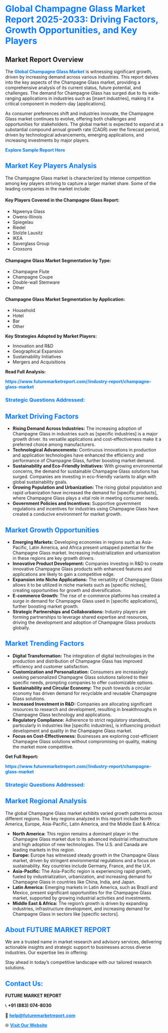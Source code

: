 <h1 style="color: #007BFF;">Global Champagne Glass Market Report 2025-2033: Driving Factors, Growth Opportunities, and Key Players</h1>

<section id="overview">
<h2>Market Report Overview</h2>
<p>The <a href="https://www.futuremarketreport.com//industry-report/champagne-glass-market" style="color: #007BFF; text-decoration: none;"><strong>Global Champagne Glass Market</strong></a> is witnessing significant growth, driven by increasing demand across various industries. This report delves into the key aspects of the Champagne Glass market, providing a comprehensive analysis of its current status, future potential, and challenges. The demand for Champagne Glass has surged due to its wide-ranging applications in industries such as [insert industries], making it a critical component in modern-day [applications].</p>
<p>As consumer preferences shift and industries innovate, the Champagne Glass market continues to evolve, offering both challenges and opportunities for stakeholders. The global market is expected to expand at a substantial compound annual growth rate (CAGR) over the forecast period, driven by technological advancements, emerging applications, and increasing investments by major players.</p>
</section>

<section id="overview">
<p><a href="https://www.futuremarketreport.com//request-sample/reportId=92331" style="color: #007BFF; text-decoration: none;"><strong>Explore Sample Report Here</strong></a></p>
</section>

<section id="key-players">
<h2 style="color: #007BFF;">Market Key Players Analysis</h2>
<p>The Champagne Glass market is characterized by intense competition among key players striving to capture a larger market share. Some of the leading companies in the market include:</p>
<h4>Key Players Covered in the Champagne Glass Report:</h4>
<ul><li>Ngwenya Glass</li><li>Owens-Illinois</li><li>Spiegelau</li><li>Riedel</li><li>Stolzle Lausitz</li><li>IKEA</li><li>Saverglass Group</li><li>Croxsons</li></ul>
<h4>Champagne Glass Market Segmentation by Type:</h4>
<ul><li>Champagne Flute</li><li>Champagne Coupe</li><li>Double-wall Stemware</li><li>Other</li></ul>

<h4>Champagne Glass Market Segmentation by Application:</h4>
<ul><li>Household</li><li>Hotel</li><li>Bar</li><li>Other</li></ul>
<p><strong>Key Strategies Adopted by Market Players:</strong></p>
<ul>
<li>Innovation and R&D</li>
<li>Geographical Expansion</li>
<li>Sustainability Initiatives</li>
<li>Mergers and Acquisitions</li>
</ul>
</section>

<section>
<p><strong>Read Full Analysis: </strong></p><a href="https://www.futuremarketreport.com//industry-report/champagne-glass-market" style="color: #007BFF; text-decoration: none;"><strong>https://www.futuremarketreport.com//industry-report/champagne-glass-market</strong></a>
<h3 style="color: #007BFF;">Strategic Questions Addressed:</h3>
</section>

<section id="driving-factors">
<h2 style="color: #007BFF;">Market Driving Factors</h2>
<ul>
<li><strong>Rising Demand Across Industries:</strong> The increasing adoption of Champagne Glass in industries such as [specific industries] is a major growth driver. Its versatile applications and cost-effectiveness make it a preferred choice among manufacturers.</li>
<li><strong>Technological Advancements:</strong> Continuous innovations in production and application technologies have enhanced the efficiency and performance of Champagne Glass, further boosting market demand.</li>
<li><strong>Sustainability and Eco-Friendly Initiatives:</strong> With growing environmental concerns, the demand for sustainable Champagne Glass solutions has surged. Companies are investing in eco-friendly variants to align with global sustainability goals.</li>
<li><strong>Growing Population and Urbanization:</strong> The rising global population and rapid urbanization have increased the demand for [specific products], where Champagne Glass plays a vital role in meeting consumer needs.</li>
<li><strong>Government Policies and Incentives:</strong> Supportive government regulations and incentives for industries using Champagne Glass have created a conducive environment for market growth.</li>
</ul>
</section>

<section id="growth-opportunities">
<h2 style="color: #007BFF;">Market Growth Opportunities</h2>
<ul>
<li><strong>Emerging Markets:</strong> Developing economies in regions such as Asia-Pacific, Latin America, and Africa present untapped potential for the Champagne Glass market. Increasing industrialization and urbanization in these regions are key growth drivers.</li>
<li><strong>Innovative Product Development:</strong> Companies investing in R&D to create innovative Champagne Glass products with enhanced features and applications are likely to gain a competitive edge.</li>
<li><strong>Expansion into Niche Applications:</strong> The versatility of Champagne Glass allows it to be utilized in niche markets such as [specific niches], creating opportunities for growth and diversification.</li>
<li><strong>E-commerce Growth:</strong> The rise of e-commerce platforms has created a surge in demand for Champagne Glass used in [specific applications], further boosting market growth.</li>
<li><strong>Strategic Partnerships and Collaborations:</strong> Industry players are forming partnerships to leverage shared expertise and resources, driving the development and adoption of Champagne Glass products globally.</li>
</ul>
</section>

<section id="trending-factors">
<h2 style="color: #007BFF;">Market Trending Factors</h2>
<ul>
<li><strong>Digital Transformation:</strong> The integration of digital technologies in the production and distribution of Champagne Glass has improved efficiency and customer satisfaction.</li>
<li><strong>Customization and Personalization:</strong> Consumers are increasingly seeking personalized Champagne Glass solutions tailored to their specific needs, prompting companies to offer customizable options.</li>
<li><strong>Sustainability and Circular Economy:</strong> The push towards a circular economy has driven demand for recyclable and reusable Champagne Glass solutions.</li>
<li><strong>Increased Investment in R&D:</strong> Companies are allocating significant resources to research and development, resulting in breakthroughs in Champagne Glass technology and applications.</li>
<li><strong>Regulatory Compliance:</strong> Adherence to strict regulatory standards, particularly in industries like [specific industries], is influencing product development and quality in the Champagne Glass market.</li>
<li><strong>Focus on Cost-Effectiveness:</strong> Businesses are exploring cost-efficient Champagne Glass solutions without compromising on quality, making the market more competitive.</li>
</ul>
</section>

<section>
<p><strong>Get Full Report: </strong></p><a href="https://www.futuremarketreport.com//industry-report/champagne-glass-market" style="color: #007BFF; text-decoration: none;"><strong>https://www.futuremarketreport.com//industry-report/champagne-glass-market</strong></a>
<h3 style="color: #007BFF;">Strategic Questions Addressed:</h3>
</section>


<section id="regional-analysis">
<h2 style="color: #007BFF;">Market Regional Analysis</h2>
<p>The global Champagne Glass market exhibits varied growth patterns across different regions. The key regions analyzed in this report include North America, Europe, Asia-Pacific, Latin America, and the Middle East & Africa:</p>
<ul>
<li><strong>North America:</strong> This region remains a dominant player in the Champagne Glass market due to its advanced industrial infrastructure and high adoption of new technologies. The U.S. and Canada are leading markets in this region.</li>
<li><strong>Europe:</strong> Europe has witnessed steady growth in the Champagne Glass market, driven by stringent environmental regulations and a focus on sustainability. Key countries include Germany, France, and the U.K.</li>
<li><strong>Asia-Pacific:</strong> The Asia-Pacific region is experiencing rapid growth, fueled by industrialization, urbanization, and increasing demand for Champagne Glass in countries like China, India, and Japan.</li>
<li><strong>Latin America:</strong> Emerging markets in Latin America, such as Brazil and Mexico, present significant opportunities for the Champagne Glass market, supported by growing industrial activities and investments.</li>
<li><strong>Middle East & Africa:</strong> The region’s growth is driven by expanding industries, infrastructure development, and increasing demand for Champagne Glass in sectors like [specific sectors].</li>
</ul>
</section>

<footer>
<h2 style="color: #007BFF;">About FUTURE MARKET REPORT</h2>
<p>We are a trusted name in market research and advisory services, delivering actionable insights and strategic support to businesses across diverse industries. Our expertise lies in offering:</p>

<p>Stay ahead in today’s competitive landscape with our tailored research solutions.</p>

<h2 style="color: #007BFF;">Contact Us:</h2>
<p><strong>FUTURE MARKET REPORT</strong></p>
<p>📞 <strong>+91 (883) 074-8030</strong></p>
<p>📧 <strong><a href="mailto:help@futuremarketreport.com" style="color: #007BFF;">help@futuremarketreport.com</a></strong></p>
<p>🌐 <strong><a href="https://www.futuremarketreport.com/" style="color: #007BFF;">Visit Our Website</a></strong></p>
</footer>
